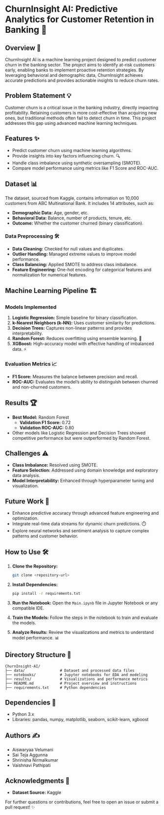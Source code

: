 # ChurnInsight AI: Predictive Analytics for Customer Retention in Banking 🚀

## Overview 🧠

ChurnInsight AI is a machine learning project designed to predict customer churn in the banking sector. The project aims to identify at-risk customers early, enabling banks to implement proactive retention strategies. By leveraging behavioral and demographic data, ChurnInsight achieves accurate predictions and provides actionable insights to reduce churn rates.

## Problem Statement 💡

Customer churn is a critical issue in the banking industry, directly impacting profitability. Retaining customers is more cost-effective than acquiring new ones, but traditional methods often fail to detect churn in time. This project addresses this gap using advanced machine learning techniques.

## Features ✨

- Predict customer churn using machine learning algorithms.
- Provide insights into key factors influencing churn. 🔍
- Handle class imbalance using synthetic oversampling (SMOTE).
- Compare model performance using metrics like F1 Score and ROC-AUC.

## Dataset 📊

The dataset, sourced from Kaggle, contains information on 10,000 customers from ABC Multinational Bank. It includes 14 attributes, such as:

- **Demographic Data:** Age, gender, etc.
- **Behavioral Data:** Balance, number of products, tenure, etc.
- **Outcome:** Whether the customer churned (binary classification).

### Data Preprocessing 🛠️

- **Data Cleaning:** Checked for null values and duplicates.
- **Outlier Handling:** Managed extreme values to improve model performance.
- **Class Balancing:** Applied SMOTE to address class imbalance.
- **Feature Engineering:** One-hot encoding for categorical features and normalization for numerical features.

## Machine Learning Pipeline 🏗️

### Models Implemented

1. **Logistic Regression:** Simple baseline for binary classification.
2. **k-Nearest Neighbors (k-NN):** Uses customer similarity for predictions.
3. **Decision Trees:** Captures non-linear patterns and provides interpretability.
4. **Random Forest:** Reduces overfitting using ensemble learning. 🌳
5. **XGBoost:** High-accuracy model with effective handling of imbalanced data. ⚡

### Evaluation Metrics 📈

- **F1 Score:** Measures the balance between precision and recall.
- **ROC-AUC:** Evaluates the model’s ability to distinguish between churned and non-churned customers.

## Results 🏆

- **Best Model:** Random Forest
  - **Validation F1 Score:** 0.72
  - **Validation ROC-AUC:** 0.80
- Other models like Logistic Regression and Decision Trees showed competitive performance but were outperformed by Random Forest.

## Challenges ⚠️

- **Class Imbalance:** Resolved using SMOTE.
- **Feature Selection:** Addressed using domain knowledge and exploratory data analysis.
- **Model Interpretability:** Enhanced through hyperparameter tuning and visualization.

## Future Work 🔮

- Enhance predictive accuracy through advanced feature engineering and optimization.
- Integrate real-time data streams for dynamic churn predictions. ⏱️
- Explore neural networks and sentiment analysis to capture complex patterns and customer behavior.

## How to Use 🛠️

1. **Clone the Repository:**

   ```bash
   git clone <repository-url>
   ```

2. **Install Dependencies:**

   ```bash
   pip install -r requirements.txt
   ```

3. **Run the Notebook:**
   Open the `Main.ipynb` file in Jupyter Notebook or any compatible IDE.

4. **Train the Models:**
   Follow the steps in the notebook to train and evaluate the models.

5. **Analyze Results:**
   Review the visualizations and metrics to understand model performance. 📊

## Directory Structure 📁

```
ChurnInsight-AI/
├── data/                # Dataset and processed data files
├── notebooks/           # Jupyter notebooks for EDA and modeling
├── results/             # Visualizations and performance metrics
├── README.md            # Project overview and instructions
├── requirements.txt     # Python dependencies
```

## Dependencies 🧩

- Python 3.x
- Libraries: pandas, numpy, matplotlib, seaborn, scikit-learn, xgboost

## Authors ✍️

- Aiswaryaa Velumani
- Sai Teja Aggunna
- Shrinisha Nirmalkumar
- Vaishnavi Pathipati

## Acknowledgments 🙏

- **Dataset Source:** Kaggle

For further questions or contributions, feel free to open an issue or submit a pull request! ✨

